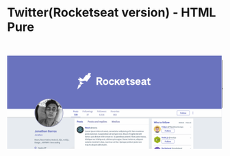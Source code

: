 <h1 style="text-align:"center";">Twitter(Rocketseat version) - HTML Pure</h1>
<p align="center">
  <img alt="" src="https://res.cloudinary.com/jonabf1/video/upload/v1572211439/FLEXBOX_lrrbi9.gif">
</p>

![Alt Text](assets/readme.gif)
